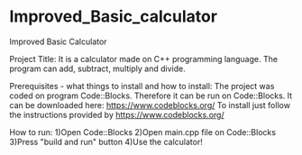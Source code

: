 # Improved_Basic_calculator
Improved Basic Calculator

Project Title: It is a calculator made on C++ programming language. The program can add, subtract, multiply and divide.

Prerequisites - what things to install and how to install: The project was coded on program Code::Blocks. Therefore it can be run on Code::Blocks. It can be downloaded here: https://www.codeblocks.org/ To install just follow the instructions provided by https://www.codeblocks.org/

How to run: 
1)Open Code::Blocks 
2)Open main.cpp file on Code::Blocks 
3)Press "build and run" button 
4)Use the calculator!
